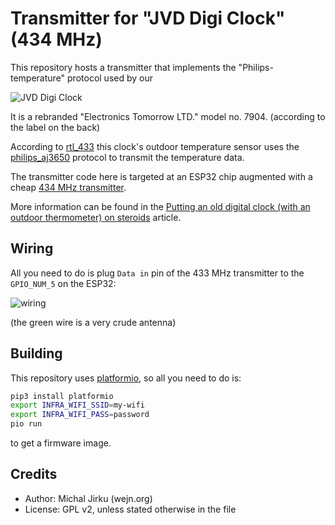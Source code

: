 # Transmitter for "JVD Digi Clock" (434 MHz)

This repository hosts a transmitter that implements the "Philips-temperature"
protocol used by our

![JVD Digi Clock](https://wejn.org/assets/2021-digiclock-upgrade/jvd-digi-clock.jpg)

It is a rebranded "Electronics Tomorrow LTD." model no. 7904.
(according to the label on the back)

According to [rtl_433](https://github.com/merbanan/rtl_433/) this clock's
outdoor temperature sensor uses the
[philips_aj3650](https://github.com/merbanan/rtl_433/blob/master/src/devices/philips_aj3650.c)
protocol to transmit the temperature data.

The transmitter code here is targeted at an ESP32 chip augmented with a cheap
[434 MHz transmitter](https://www.digikey.com/en/products/detail/sparkfun-electronics/WRL-10534/5673761).


More information can be found in the [Putting an old digital clock (with an
outdoor thermometer) on steroids](https://wejn.org/2021/05/putting-old-temp-clock-on-steroids/)
article.

## Wiring

All you need to do is plug `Data in` pin of the 433 MHz transmitter to
the `GPIO_NUM_5` on the ESP32:

![wiring](https://wejn.org/assets/2021-digiclock-upgrade/wiring.jpg)

(the green wire is a very crude antenna)


## Building

This repository uses [platformio](https://platformio.org/), so all you need
to do is:

``` sh
pip3 install platformio
export INFRA_WIFI_SSID=my-wifi
export INFRA_WIFI_PASS=password
pio run
```

to get a firmware image.

## Credits

* Author: Michal Jirku (wejn.org)
* License: GPL v2, unless stated otherwise in the file
